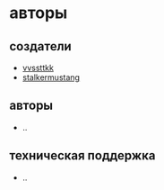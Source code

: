 # авторы

## создатели

- [vvssttkk](https://github.com/vvssttkk)
- [stalkermustang](https://github.com/stalkermustang)

## авторы

- ..

## техническая поддержка

- ..
